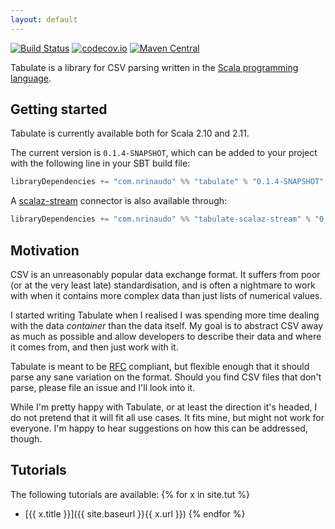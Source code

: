 ```yaml
---
layout: default
---
```


[![Build Status](https://travis-ci.org/nrinaudo/tabulate.svg?branch=v0.1.4)](https://travis-ci.org/nrinaudo/tabulate)
[![codecov.io](http://codecov.io/github/nrinaudo/tabulate/coverage.svg?branch=v0.1.4)](http://codecov.io/github/nrinaudo/tabulate?branch=v0.1.4)
[![Maven Central](https://maven-badges.herokuapp.com/maven-central/nrinaudo/tabulate_2.11/badge.svg)](https://maven-badges.herokuapp.com/maven-central/nrinaudo/tabulate_2.11)

Tabulate is a library for CSV parsing written in the [Scala programming language](http://www.scala-lang.org).

## Getting started

Tabulate is currently available both for Scala 2.10 and 2.11.

The current version is `0.1.4-SNAPSHOT`, which can be added to your project with the following line in your SBT build
file:

```scala
libraryDependencies += "com.nrinaudo" %% "tabulate" % "0.1.4-SNAPSHOT"
```

A [scalaz-stream](https://github.com/scalaz/scalaz-stream) connector is also available through:

```scala
libraryDependencies += "com.nrinaudo" %% "tabulate-scalaz-stream" % "0.1.4-SNAPSHOT"
```

## Motivation

CSV is an unreasonably popular data exchange format. It suffers from poor (or at the very least late) standardisation,
and is often a nightmare to work with when it contains more complex data than just lists of numerical values.

I started writing Tabulate when I realised I was spending more time dealing with the data _container_ than the
data itself. My goal is to abstract CSV away as much as possible and allow developers to describe their data and where
it comes from, and then just work with it.

Tabulate is meant to be [RFC](https://tools.ietf.org/html/rfc4180) compliant, but flexible enough that it should
parse any sane variation on the format. Should you find CSV files that don't parse, please file an issue and I'll look
into it.

While I'm pretty happy with Tabulate, or at least the direction it's headed, I do not pretend that it will fit
all use cases. It fits mine, but might not work for everyone. I'm happy to hear suggestions on how this can be
addressed, though.
 

## Tutorials

The following tutorials are available:
{% for x in site.tut %}
* [{{ x.title }}]({{ site.baseurl }}{{ x.url }})
{% endfor %}
